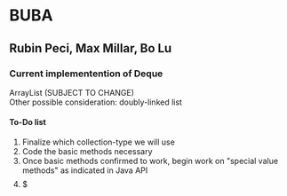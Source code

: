 # BUBA  
## Rubin Peci, Max Millar, Bo Lu  


### Current implementention of Deque  
ArrayList (SUBJECT TO CHANGE)  
Other possible consideration: doubly-linked list


#### To-Do list
1. Finalize which collection-type we will use  
2. Code the basic methods necessary  
3. Once basic methods confirmed to work, begin work on "special value methods" as indicated in Java API  
4. $$$$$



